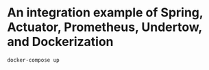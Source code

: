 # An integration example of Spring, Actuator, Prometheus, Undertow, and Dockerization

``
    docker-compose up 
``